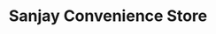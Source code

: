 ---
title: "Sanjay Convenience Store"
url: /castleford/sanjay-convenience-store/
shop: convenience
---